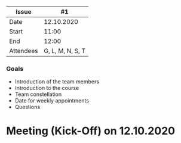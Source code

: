 
| Issue| #1 |
| ------ | ------ |
| Date | 12.10.2020 |
| Start | 11:00 |
| End | 12:00 |
| Attendees | G, L, M, N, S, T |

### Goals
- Introduction of the team members
- Introduction to the course
- Team constellation
- Date for weekly appointments
- Questions

# Meeting (Kick-Off) on 12.10.2020






